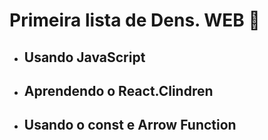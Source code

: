 # Primeira lista de Dens. WEB 🚀

- ## Usando JavaScript 

- ## Aprendendo o React.Clindren 

- ## Usando o const e Arrow Function

